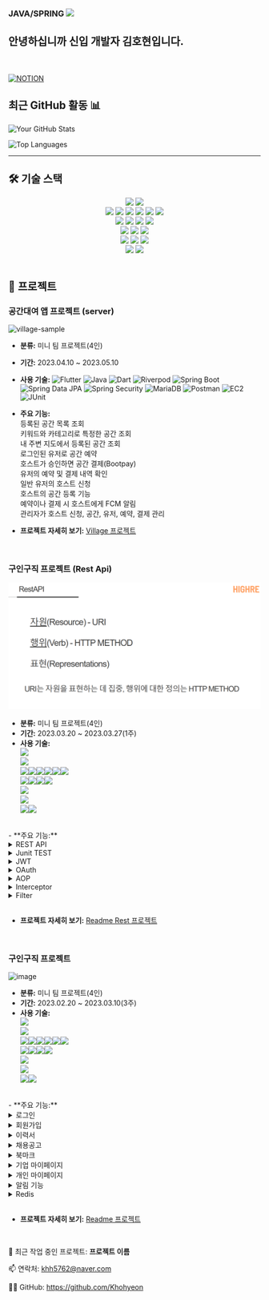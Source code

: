 ### JAVA/SPRING <img src="https://media.giphy.com/media/hvRJCLFzcasrR4ia7z/giphy.gif" width="25px">
## 안녕하십니까 신입 개발자 김호현입니다.
</br></br>
[![NOTION](https://img.shields.io/badge/-NOTION-222222?style=for-the-badge&logo=NOTION)](https://www.notion.so/f503f6f26b7c4a589ee379b27444f078?pvs=2)

## 최근 GitHub 활동 📊

![Your GitHub Stats](https://github-readme-stats.vercel.app/api?username=Khohyeon&show_icons=true&theme=radical)

![Top Languages](https://github-readme-stats.vercel.app/api/top-langs/?username=Khohyeon&layout=compact&theme=radical)

---

## **🛠 기술 스택**

<div align=center> 
  <img src="https://img.shields.io/badge/java-007396?style=for-the-badge&logo=java&logoColor=white"> 
   <img src="https://img.shields.io/badge/Dart-0175C2?style=for-the-badge&logo=dart&logoColor=white"> 
   <br>

  <img src="https://img.shields.io/badge/html5-E34F26?style=for-the-badge&logo=html5&logoColor=white"> 
  <img src="https://img.shields.io/badge/css-1572B6?style=for-the-badge&logo=css3&logoColor=white"> 
  <img src="https://img.shields.io/badge/javascript-F7DF1E?style=for-the-badge&logo=javascript&logoColor=black"> 
  <img src="https://img.shields.io/badge/jquery-0769AD?style=for-the-badge&logo=jquery&logoColor=white">
   <img src="https://img.shields.io/badge/JSP-007396?style=for-the-badge&logo=jsp&logoColor=white"> 
   <img src="https://img.shields.io/badge/Ajax-0769AD?style=for-the-badge&logo=ajax&logoColor=white">
  <br>

  <img src="https://img.shields.io/badge/mysql-4479A1?style=for-the-badge&logo=mysql&logoColor=white"> 
  <img src="https://img.shields.io/badge/mariaDB-003545?style=for-the-badge&logo=mariaDB&logoColor=white"> 
   <img src="https://img.shields.io/badge/MyBatis-FFFFFF?style=for-the-badge&logo=mybatis&logoColor=black"> 
  <img src="https://img.shields.io/badge/firebase-FFCA28?style=for-the-badge&logo=firebase&logoColor=white">
  <br>

  <img src="https://img.shields.io/badge/Spring_Boot-6DB33F?style=for-the-badge&logo=spring&logoColor=white"> 
  <img src="https://img.shields.io/badge/flutter-02569B?style=for-the-badge&logo=flutter&logoColor=white">
  <img src="https://img.shields.io/badge/bootstrap-7952B3?style=for-the-badge&logo=bootstrap&logoColor=white">
  <br>

  <img src="https://img.shields.io/badge/linux-FCC624?style=for-the-badge&logo=linux&logoColor=black"> 
  <img src="https://img.shields.io/badge/AWS-232F3E?style=for-the-badge&logo=amazon-aws&logoColor=white"> 
  <img src="https://img.shields.io/badge/apache tomcat-F8DC75?style=for-the-badge&logo=apachetomcat&logoColor=white">
  <br>

   <img src="https://img.shields.io/badge/JUnit5-25A162?style=for-the-badge&logo=junit5&logoColor=white">
  <img src="https://img.shields.io/badge/github-181717?style=for-the-badge&logo=github&logoColor=white">
  <br>
</div>

<br />

## **📝 프로젝트**

###  공간대여 앱 프로젝트 (server) <br />

![village-sample](https://github.com/clean17/clean17.github.io/assets/118657689/2aef4ac3-8c93-4a97-997a-30290b98f5ce)



- **분류:** 미니 팀 프로젝트(4인)<br />
- **기간:** 2023.04.10 ~ 2023.05.10 <br />
- **사용 기술:** ![Flutter](https://img.shields.io/badge/Flutter-02569B?style=flat-square&logo=flutter&logoColor=white)
  ![Java](https://img.shields.io/badge/Java-007396?style=flat-square&logo=java&logoColor=white)
  ![Dart](https://img.shields.io/badge/Dart-0175C2?style=flat-square&logo=dart&logoColor=white)
  ![Riverpod](https://img.shields.io/badge/Riverpod-0D47A1?style=flat-square&logo=riverpod&logoColor=white)
  ![Spring Boot](https://img.shields.io/badge/Spring_Boot-6DB33F?style=flat-square&logo=spring-boot&logoColor=white)
  ![Spring Data JPA](https://img.shields.io/badge/Spring_Data_JPA-6DB33F?style=flat-square&logo=spring&logoColor=white)
  ![Spring Security](https://img.shields.io/badge/Spring_Security-6DB33F?style=flat-square&logo=spring&logoColor=white)
  ![MariaDB](https://img.shields.io/badge/MariaDB-003545?style=flat-square&logo=mariadb&logoColor=white)
  ![Postman](https://img.shields.io/badge/Postman-FF6C37?style=flat-square&logo=postman&logoColor=white)
  ![EC2](https://img.shields.io/badge/Amazon_EC2-232F3E?style=flat-square&logo=amazon-aws&logoColor=white)
  ![JUnit](https://img.shields.io/badge/JUnit5-25A162?style=flat-square&logo=junit5&logoColor=white)<br>

- **주요 기능:** <br>
  등록된 공간 목록 조회<br>
  키워드와 카테고리로 특정한 공간 조회<br>
  내 주변 지도에서 등록된 공간 조회<br>
  로그인된 유저로 공간 예약<br>
  호스트가 승인하면 공간 결제(Bootpay)<br>
  유저의 예약 및 결제 내역 확인<br>
  일반 유저의 호스트 신청<br>
  호스트의 공간 등록 기능<br>
  예약이나 결제 시 호스트에게 FCM 알림<br>
  관리자가 호스트 신청, 공간, 유저, 예약, 결제 관리<br>
- **프로젝트 자세히 보기:** [Village 프로젝트](Village.md)<br />

<br />

###  구인구직 프로젝트 (Rest Api)<br />
![img.png](img.png)

- **분류:** 미니 팀 프로젝트(4인)<br />
- **기간:** 2023.03.20 ~ 2023.03.27(1주)
  <br />
- **사용 기술:** 
  <br>
  <img src="https://img.shields.io/badge/JDK-11-007396?style=for-the-badge&logo=java&logoColor=white"><br><img src="https://img.shields.io/badge/Springboot-6DB33F?style=for-the-badge&logo=Springboot&logoColor=white">
  <br>
  <img src="https://img.shields.io/badge/html-E34F26?style=for-the-badge&logo=html5&logoColor=white"><img src="https://img.shields.io/badge/css-1572B6?style=for-the-badge&logo=css3&logoColor=white"><img src="https://img.shields.io/badge/javascript-F7DF1E?style=for-the-badge&logo=javascript&logoColor=black"><img src="https://img.shields.io/badge/jquery-0769AD?style=for-the-badge&logo=jquery&logoColor=white"><img src="https://img.shields.io/badge/jsp-F5C300?style=for-the-badge&logo=jsp&logoColor=white"><img src="https://img.shields.io/badge/bootstrap-7952B3?style=for-the-badge&logo=bootstrap&logoColor=white">
  <br>
  <img src="https://img.shields.io/badge/H2-512BD4?style=for-the-badge&logo=H2&logoColor=white"><img src="https://img.shields.io/badge/mysql-4479A1?style=for-the-badge&logo=mysql&logoColor=white"><img src="https://img.shields.io/badge/MyBatis-색상?style=for-the-badge&logo=MyBatis&logoColor=white"><img src="https://img.shields.io/badge/redis-DC382D?style=for-the-badge&logo=redis&logoColor=white">
  <br>
  <img src="https://img.shields.io/badge/junit5-25A162?style=for-the-badge&logo=junit5&logoColor=white">
  <br>
  <img src="https://img.shields.io/badge/visualstudiocode-007ACC?style=for-the-badge&logo=visualstudiocode&logoColor=white">
  <br>
  <img src="https://img.shields.io/badge/github-181717?style=for-the-badge&logo=github&logoColor=white"><img src="https://img.shields.io/badge/git-F05032?style=for-the-badge&logo=git&logoColor=white">

<br>
- **주요 기능:** <br>
 <details>
  <summary>REST API</summary>
  <ul>
  <br>
    <li>MyBatis ORM 구현</li>
    <li>RESTful URI 설계</li>
    <li>JSON 데이터 요청, 응답 구현</li>
  <br>
  </ul>
</details>
<details>
  <summary>Junit TEST</summary>
  <ul>
  <br>
    <li>전체 Controller 테스트 완료</li>
    <li>JWT 테스트 완료</li>
    <li>SALT 암호화 테스트 완료</li>
  <br>
  </ul>
</details>
<details>
  <summary>JWT</summary>
  <ul>
  <br>
    <li>JWT 기반 Stateless 서버 구축</li>
    <li>WhiteURLList 구현</li>
  <br>
  </ul>
</details>
<details>
  <summary>OAuth</summary>
  <ul>
  <br>
    <li>OAuth 카카오 로그인 구현</li>
  <br>
  </ul>
</details>
<details>
  <summary>AOP</summary>
  <ul>
  <br>
    <li>AOP 인증 처리 구현</li>
    <li>AOP 인가 처리 구현</li>
    <li>HandlerMethodArgumentResolver 사용하여 매개변수 값 주입 구현</li>
  <br>
  </ul>
</details>
<details>
  <summary>Interceptor</summary>
  <ul>
  <br>
    <li>요청 응답 후 세션 만료화 구현</li>
  <br>
  </ul>
</details>
<details>
  <summary>Filter</summary>
  <ul>
  <br>
    <li>Filter단에서 JWT 검증 처리</li>
  <br>
  </ul>
</details>

<br>

- **프로젝트 자세히 보기:** [Readme Rest 프로젝트](HigherRest.md)<br />

<br />


###  구인구직 프로젝트 <br />

![image](https://github.com/Khohyeon/Khohyeon.github.io/assets/122351733/27d8b0b2-eac7-4ec5-b290-a070251a39c5)

- **분류:** 미니 팀 프로젝트(4인)<br />
- **기간:** 2023.02.20 ~ 2023.03.10(3주)
  <br />
- **사용 기술:** 
  <br>
  <img src="https://img.shields.io/badge/JDK-11-007396?style=for-the-badge&logo=java&logoColor=white"><br><img src="https://img.shields.io/badge/Springboot-6DB33F?style=for-the-badge&logo=Springboot&logoColor=white">
  <br>
  <img src="https://img.shields.io/badge/html-E34F26?style=for-the-badge&logo=html5&logoColor=white"><img src="https://img.shields.io/badge/css-1572B6?style=for-the-badge&logo=css3&logoColor=white"><img src="https://img.shields.io/badge/javascript-F7DF1E?style=for-the-badge&logo=javascript&logoColor=black"><img src="https://img.shields.io/badge/jquery-0769AD?style=for-the-badge&logo=jquery&logoColor=white"><img src="https://img.shields.io/badge/jsp-F5C300?style=for-the-badge&logo=jsp&logoColor=white"><img src="https://img.shields.io/badge/bootstrap-7952B3?style=for-the-badge&logo=bootstrap&logoColor=white">
  <br>
  <img src="https://img.shields.io/badge/H2-512BD4?style=for-the-badge&logo=H2&logoColor=white"><img src="https://img.shields.io/badge/mysql-4479A1?style=for-the-badge&logo=mysql&logoColor=white"><img src="https://img.shields.io/badge/MyBatis-색상?style=for-the-badge&logo=MyBatis&logoColor=white"><img src="https://img.shields.io/badge/redis-DC382D?style=for-the-badge&logo=redis&logoColor=white">
  <br>
  <img src="https://img.shields.io/badge/junit5-25A162?style=for-the-badge&logo=junit5&logoColor=white">
  <br>
  <img src="https://img.shields.io/badge/visualstudiocode-007ACC?style=for-the-badge&logo=visualstudiocode&logoColor=white">
  <br>
  <img src="https://img.shields.io/badge/github-181717?style=for-the-badge&logo=github&logoColor=white"><img src="https://img.shields.io/badge/git-F05032?style=for-the-badge&logo=git&logoColor=white">

<br>
- **주요 기능:** <br>
<details>
  <summary>로그인</summary>
  <ul>
  <br>
    <li>로그인 기능</li>
    <li>아이디 중복 체크 및 Password 중복 검사</li>
    <li>비밀번호 HASH256, Salt 암호화</li>
    <li>로그인 시 아이디 기억하기 기능(Cookie)</li>
    <li>로그인 시 최초 접속 페이지 유지하기 기능</li>
  <br>
  </ul>
</details>
<details>
  <summary>회원가입</summary>
  <ul>
  <br>
    <li>회원가입 기능</li>
    <li>회원가입 시 기술스택 선택 기능</li>
    <li>회원정보 수정 기능</li>
  <br>
  </ul>
</details>
<details>
  <summary>이력서</summary>
  <ul>
  <br>
    <li>이력서 등록 기능</li>
    <li>이력서 수정 기능</li>
    <li>이력서 삭제 기능</li>
    <li>이력서 선택해서 채용공고 지원하기, 지원 취소하기 기능</li>
  <br>
  </ul>
</details>
<details>
  <summary>채용공고</summary>
  <ul>
  <br>
    <li>채용공고 등록 기능</li>
    <li>채용공고 수정 기능</li>
    <li>채용공고 삭제 기능</li>
    <li>채용공고 제목, 내용으로 검색 기능</li>
    <li>채용공고 카테고리별 검색 기능</li>
    <li>마감일자 기능</li>
    <li>공고 등록시 기술스택 선택 기능</li>
  <br>
  </ul>
</details>
<details>
  <summary>북마크</summary>
  <ul>
  <br>
    <li>북마크하기 기능</li>
    <li>북마크 취소하기 기능</li>
  <br>
  </ul>
</details>
<details>
  <summary>기업 마이페이지</summary>
  <ul>
  <br>
    <li>나의 기업 정보</li>
    <li>지원자 현황 보기(지원자 개인정보와 이력서 열람 기능)</li>
    <li>지원자 합격/불합격 처리하기(마이페이지 동기화 기능)</li>
    <li>나를 북마크한 회원 보기</li>
    <li>기술스택 기준 구직자 매칭서비스</li>
  <br>
  </ul>
</details>
<details>
  <summary>개인 마이페이지</summary>
  <ul>
  <br>
    <li>나의 회원 정보</li>
    <li>나의 지원 현황 보기/지원 취소하기 기능</li>
    <li>내가 북마크한 기업 보기</li>
    <li>기술스택 기준 기업 매칭서비스</li>
  <br>
  </ul>
</details>
<details>
  <summary>알림 기능</summary>
  <ul>
  <br>
    <li>SSE 통신으로 서류 발표 알림 기능</li>
  <br>
  </ul>
</details>
<details>
  <summary>Redis</summary>
  <ul>
  <br>
    <li>Redis 세션 DB 구현</li>
  <br>
  </ul>
</details>

<br>

- **프로젝트 자세히 보기:** [Readme 프로젝트](Higher.md)<br />

<br />




🔭 최근 작업 중인 프로젝트: **프로젝트 이름**

📫 연락처: khh5762@naver.com

👩‍💻 GitHub: https://github.com/Khohyeon



